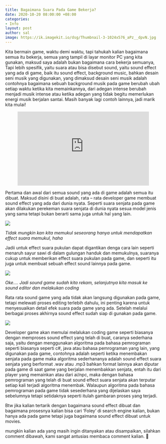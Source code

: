```yaml
---
title: Bagaimana Suara Pada Game Bekerja?
date: 2020-10-20 08:00:00 +08:00
categories:
- Info
layout: post
author: sal
image: https://ik.imagekit.io/dsg/Thumbnail-3-1024x576_aPz__dpvN.jpg
---
```


Kita bermain game, waktu demi waktu, tapi tahukah kalian bagaimana semua itu bekerja, semua yang tampil di layar monitor PC yang kita gunakan, maksud saya adalah bukan bagaimana cara bekerja semuanya, Tapi lebih spesifik, yaitu suara atau bisa disebut sound, yaitu sound effect yang ada di game, baik itu sound effect, background music, bahkan desain seni musik yang digunakan, yang dimaksud desain seni musik adalah contohnya bagaimana sebuah background musik pada game berubah ubah setiap waktu ketika kita memainkannya, dari adegan intense berubah menjadi musik intense atau ketika adegan yang tidak begitu memerlukan energi musik berjalan santai. Masih banyak lagi contoh lainnya, jadi marik kita mulai!

<figure class="video_container">
<div style="overflow:hidden;padding-top:56.25%;position:relative;">
<iframe style="border:0;height:100%;left:0;position:absolute;top:0;width:100%;" src="https://www.youtube.com/embed/v9EIwMSVMsM" frameborder="0" allowfullscreen="true"> </iframe>
</div>
</figure>

Pertama dan awal dari semua sound yang ada di game adalah semua itu dibuat. Maksud disini di buat adalah, rata – rata developer game membuat sound effect yang ada dari dunia nyata. Seperti suara senjata pada game akan dilakukan perekeman suara senjata di dunia nyata sesua model jenis yang sama tetapi bukan berarti sama juga untuk hal yang lain.

![](https://ik.imagekit.io/dsg/1-1024x576_0Jq7ry3Mn.png)

_Tidak mungkin kan kita memukul seseorang hanya untuk mendapatkan effect suara memukul, haha_

Jadii untuk effect suara pukulan dapat digantikan denga cara lain seperti menaruh sayur sawi di dalam gulungan handuk dan memukulnya, suaranya cukup untuk memberikan effect suara pukulan pada game, dan seperti itu juga untuk membuat sebuah effect sound lainnya pada game.

![](https://ik.imagekit.io/dsg/2-1024x576_8WQaDiTYU.png)

_Oke…. Jadi sound game sudah kita rekam, selanjutnya kita masuk ke sound editor dan melakukan coding_

Rata rata sound game yang ada tidak akan langsung digunakan pada game, tetapi melewati proses editing terlebih dahulu, ini penting karena untuk menyesuaikan detail efek suara pada game yang ada. Setelah melalui berbagai proses akhirnya sound effect sudah siap di gunakan pada game.

![](https://ik.imagekit.io/dsg/3-1024x576_maoZHv1pk.png)

Developer game akan memulai melalukan coding game seperti biasanya dengan memproses sound effect yang telah di buat, caranya sederhana saja, yaitu dengan menggunakan algoritma pada bahasa pemrograman seperti biasanya seperti c#, java atau bahasa pemrograman yang lain, yang digunakan pada game, contohnya adalah seperti ketika menembakan senjata pada game maka algoritma sederhananya adalah sound effect suara senjata yang berformat .wav atau .mp3 bahkan format lainnya akan diputar pada game di saat game yang berjalan menembakkan senjata, entah itu dari player yang memainkan atau dari ai/npc, maka dengan bahasa pemrograman yang telah di buat sound effect suara senjata akan terputar setiap kali terjadi algoritma menembak. Walaupun algoritma pada bahasa pemrograman pada game tidak sesederhana yang dijelaskan saya sebelumnya tetapi setidaknya seperti itulah gambaran proses yang terjadi.

Btw jika kalian tertarik dengan bagaimana sound effect dibuat dan bagaimana prosesnya kalian bisa cari ‘Foley’ di search engine kalian, bukan hanya ada pada game tetapi juga bagaimana sound effect dibuat untuk movies.

mungkin kalian ada yang masih ingin ditanyakan atau disampaikan, silahkan comment dibawah, kami sangat antusias membaca comment kalian. 🙂
